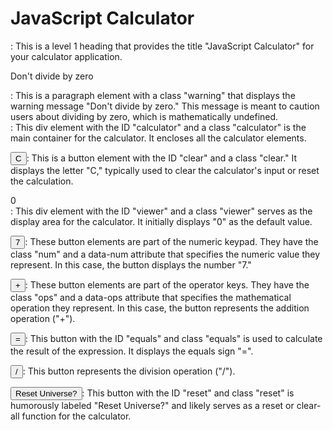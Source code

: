 <h1>JavaScript Calculator</h1>: This is a level 1 heading that provides the title "JavaScript Calculator" for your calculator application.

<p class="warning">Don't divide by zero</p>: This is a paragraph element with a class "warning" that displays the warning message "Don't divide by zero." This message is meant to caution users about dividing by zero, which is mathematically undefined.

<div id="calculator" class="calculator">: This div element with the ID "calculator" and a class "calculator" is the main container for the calculator. It encloses all the calculator elements.

<button id="clear" class="clear">C</button>: This is a button element with the ID "clear" and a class "clear." It displays the letter "C," typically used to clear the calculator's input or reset the calculation.

<div id="viewer" class="viewer">0</div>: This div element with the ID "viewer" and a class "viewer" serves as the display area for the calculator. It initially displays "0" as the default value.

<button class="num" data-num="7">7</button>: These button elements are part of the numeric keypad. They have the class "num" and a data-num attribute that specifies the numeric value they represent. In this case, the button displays the number "7."

<button data-ops="plus" class="ops">+</button>: These button elements are part of the operator keys. They have the class "ops" and a data-ops attribute that specifies the mathematical operation they represent. In this case, the button represents the addition operation ("+").

<button id="equals" class="equals" data-result="">=</button>: This button with the ID "equals" and class "equals" is used to calculate the result of the expression. It displays the equals sign "=".

<button data-ops="divided by" class="ops">/</button>: This button represents the division operation ("/").

<button id="reset" class="reset">Reset Universe?</button>: This button with the ID "reset" and class "reset" is humorously labeled "Reset Universe?" and likely serves as a reset or clear-all function for the calculator.

